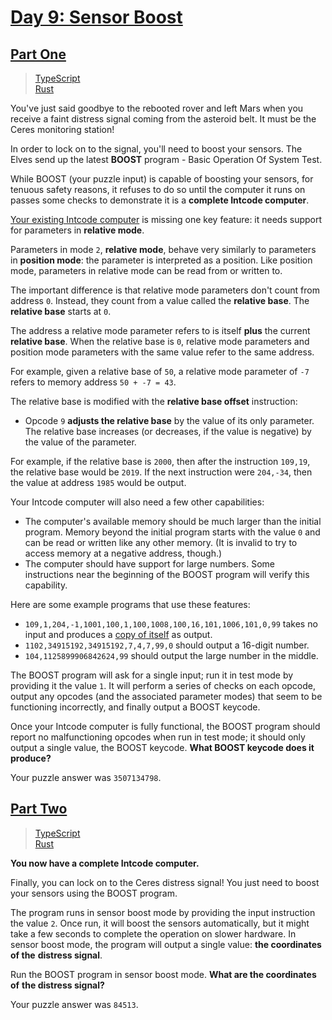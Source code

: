 # [Day 9: Sensor Boost](https://adventofcode.com/2019/day/9)

## [Part One](https://adventofcode.com/2019/day/9#part1)

> [TypeScript](/solutions/typescript/2019/09/part_one.ts)\
> [Rust](/solutions/rust/2019/09/src/lib.rs)

You've just said goodbye to the rebooted rover and left Mars when you receive
a faint distress signal coming from the asteroid belt. It must be the Ceres
monitoring station!

In order to lock on to the signal, you'll need to boost your sensors. The Elves
send up the latest **BOOST** program - Basic Operation Of System Test.

While BOOST (your puzzle input) is capable of boosting your sensors, for
tenuous safety reasons, it refuses to do so until the computer it runs on
passes some checks to demonstrate it is a **complete Intcode computer**.

[Your existing Intcode computer](../05/) is missing one key feature: it
needs support for parameters in **relative mode**.

Parameters in mode `2`, **relative mode**, behave very similarly to parameters
in **position mode**: the parameter is interpreted as a position. Like position
mode, parameters in relative mode can be read from or written to.

The important difference is that relative mode parameters don't count from
address `0`. Instead, they count from a value called the **relative base**. The
**relative base** starts at `0`.

The address a relative mode parameter refers to is itself **plus** the current
**relative base**. When the relative base is `0`, relative mode parameters and
position mode parameters with the same value refer to the same address.

For example, given a relative base of `50`, a relative mode parameter of `-7`
refers to memory address `50 + -7 = 43`.

The relative base is modified with the **relative base offset** instruction:

- Opcode `9` **adjusts the relative base** by the value of its only parameter.
  The relative base increases (or decreases, if the value is negative) by the
  value of the parameter.

For example, if the relative base is `2000`, then after the instruction
`109,19`, the relative base would be `2019`. If the next instruction were
`204,-34`, then the value at address `1985` would be output.

Your Intcode computer will also need a few other capabilities:

- The computer's available memory should be much larger than the initial
  program. Memory beyond the initial program starts with the value `0` and can
  be read or written like any other memory. (It is invalid to try to access
  memory at a negative address, though.)
- The computer should have support for large numbers. Some instructions near
  the beginning of the BOOST program will verify this capability.

Here are some example programs that use these features:

- `109,1,204,-1,1001,100,1,100,1008,100,16,101,1006,101,0,99` takes no input
  and produces a
  [copy of itself](<https://en.wikipedia.org/wiki/Quine_(computing)>) as output.
- `1102,34915192,34915192,7,4,7,99,0` should output a 16-digit number.
- `104,1125899906842624,99` should output the large number in the middle.

The BOOST program will ask for a single input; run it in test mode by providing
it the value `1`. It will perform a series of checks on each opcode, output any
opcodes (and the associated parameter modes) that seem to be functioning
incorrectly, and finally output a BOOST keycode.

Once your Intcode computer is fully functional, the BOOST program should report
no malfunctioning opcodes when run in test mode; it should only output a single
value, the BOOST keycode. **What BOOST keycode does it produce?**

Your puzzle answer was `3507134798`.

## [Part Two](https://adventofcode.com/2019/day/9#part2)

> [TypeScript](/solutions/typescript/2019/09/part_two.ts)\
> [Rust](/solutions/rust/2019/09/src/lib.rs)

**You now have a complete Intcode computer.**

Finally, you can lock on to the Ceres distress signal! You just need to boost
your sensors using the BOOST program.

The program runs in sensor boost mode by providing the input instruction the
value `2`. Once run, it will boost the sensors automatically, but it might take
a few seconds to complete the operation on slower hardware. In sensor boost
mode, the program will output a single value: **the coordinates of the**
**distress signal**.

Run the BOOST program in sensor boost mode. **What are the coordinates of**
**the distress signal?**

Your puzzle answer was `84513`.
